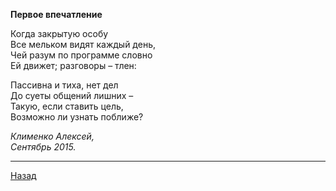 ﻿**Первое впечатление**  

Когда закрытую особу  
Все мельком видят каждый день,  
Чей разум по программе словно  
Ей движет; разговоры – тлен:  

Пассивна и тиха, нет дел  
До суеты общений лишних –  
Такую, если ставить цель,  
Возможно ли узнать поближе?  

_Клименко Алексей,_  
_Сентябрь 2015._  

---

[Назад](./)

